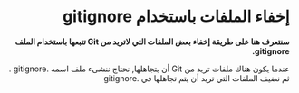 <div  dir="rtl">

# إخفاء الملفات باستخدام gitignore

**سنتعرف هنا على طريقة إخفاء بعض الملفات التي لاتريد من Git تتبعها باستخدام الملف gitignore.**

عندما يكون هناك ملفات تريد من Git أن يتجاهلها, نحتاج ننشىء ملف اسمه .gitignore .
ثم نضيف الملفات التي تريد أن يتم تجاهلها في .gitignore 

 </div>